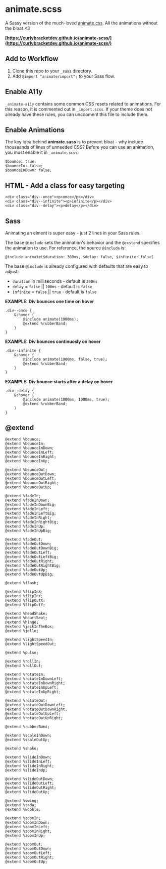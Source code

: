 # animate.scss

A Sassy version of the much-loved [animate.css](https://github.com/daneden/animate.css). All the animations without the bloat <3

**[https://curlybracketdev.github.io/animate-scss/](https://curlybracketdev.github.io/animate-scss/)**

## Add to Workflow

1. Clone this repo to your `_sass` directory. 
2. Add `@import "animate/import";` to your Sass flow. 

## Enable A11y

`_animate-a11y` contains some common CSS resets related to animations. For this reason, it is commented out in `_import.scss`. If your theme does not already have these rules, you can uncooment this file to include them. 

## Enable Animations

The key idea behind **animate.sass** is to prevent bloat - why include thouseands of lines of unneeded CSS? Before you can use an animation, you must enable it in `_animate.scss`: 

```
$bounce: true;
$bounceIn: false;
$bounceInDown: false;
```

## HTML - Add a class for easy targeting

```
<div class="div--once"><p>once</p></div>
<div class="div--infinite"><p>infinite</p></div>
<div class="div--delay"><p>delay</p></div>
```

## Sass 

Animating an elment is super easy - just 2 lines in your Sass rules.

The base `@include` sets the animation's behavior and the `@exstend` specifies the animation to use. For reference, the source `@include` is: 

```
@include animate($duration: 300ms, $delay: false, $infinite: false) 
```

The base `@include` is already configured with defaults that are easy to adjust: 

* `duration` in milliseconds - default is `300ms`
* `delay` = `false` || `100ms` - default is `false`
* `infinite` = `false` || `true` - default is `false`

**EXAMPLE: Div bounces one time on hover**

```
.div--once {
    &:hover {
        @include animate(1000ms);
        @extend %rubberBand;
    }
}
```

**EXAMPLE: Div bounces continuosly on hover**

```
.div--infinite {
    &:hover {
        @include animate(1000ms, false, true);
        @extend %rubberBand;
    }
}

```
**EXAMPLE: Div bounce starts after a delay on hover**

```
.div--delay {
    &:hover {
        @include animate(1000ms, 1000ms, true);
        @extend %rubberBand;
    }
}
```
      
## @extend

```
@extend %bounce;
@extend %bounceIn;
@extend %bounceInDown;
@extend %bounceInLeft;
@extend %bounceInRight;
@extend %bounceInUp;

@extend %bounceOut;
@extend %bounceOutDown;
@extend %bounceOutLeft;
@extend %bounceOutRight;
@extend %bounceOutUp;

@extend %fadeIn;
@extend %fadeInDown;
@extend %fadeInDownBig;
@extend %fadeInLeft;
@extend %fadeInLeftBig;
@extend %fadeInRight;
@extend %fadeInRightBig;
@extend %fadeInUp;
@extend %fadeInUpBig;

@extend %fadeOut;
@extend %fadeOutDown;
@extend %fadeOutDownBig;
@extend %fadeOutLeft;
@extend %fadeOutLeftBig;
@extend %fadeOutRight;
@extend %fadeOutRightBig;
@extend %fadeOutUp;
@extend %fadeOutUpBig;

@extend %flash;

@extend %flipInX;
@extend %flipInY;
@extend %flipOutX;
@extend %flipOutY;

@extend %headShake;
@extend %heartBeat;
@extend %hinge;
@extend %jackInTheBox;
@extend %jello;

@extend %lightSpeedIn;
@extend %lightSpeedOut;

@extend %pulse;

@extend %rollIn;
@extend %rollOut;

@extend %rotateIn;
@extend %rotateInDownLeft;
@extend %rotateInDownRight;
@extend %rotateInUpLeft;
@extend %rotateInUpRight;

@extend %rotateOut;
@extend %rotateOutDownLeft;
@extend %rotateOutDownRight;
@extend %rotateOutUpLeft;
@extend %rotateOutUpRight;

@extend %rubberBand;

@extend %scaleInDown;
@extend %scaleOutUp;  

@extend %shake;

@extend %slideInDown;
@extend %slideInLeft;
@extend %slideInRight;
@extend %slideInUp;

@extend %slideOutDown;
@extend %slideOutLeft;
@extend %slideOutRight;
@extend %slideOutUp;

@extend %swing;
@extend %tada;
@extend %wobble;

@extend %zoomIn;
@extend %zoomInDown;
@extend %zoomInLeft;
@extend %zoomInRight;
@extend %zoomInUp;

@extend %zoomOut;
@extend %zoomOutDown;
@extend %zoomOutLeft;
@extend %zoomOutRight;
@extend %zoomOutUp;
```
